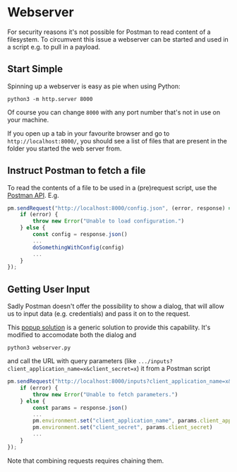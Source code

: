 # Webserver

For security reasons it's not possible for Postman to read content of a filesystem. To circumvent this issue a webserver
can be started and used in a script e.g. to pull in a payload.

## Start Simple

Spinning up a webserver is easy as pie when using Python:

```shell
python3 -m http.server 8000
```

Of course you can change `8000` with any port number that's not in use on your machine.

If you open up a tab in your favourite browser and go to `http://localhost:8000/`, you should see a list of files
that are present in the folder you started the web server from.

## Instruct Postman to fetch a file

To read the contents of a file to be used in a (pre)request script, use the [Postman API](https://www.postman.com/postman/workspace/postman-public-workspace/documentation). E.g.

```javascript
pm.sendRequest("http://localhost:8000/config.json", (error, response) => {
    if (error) {
        throw new Error("Unable to load configuration.")
    } else {
        const config = response.json()
        ...
        doSomethingWithConfig(config)
        ...
    }
});
```

## Getting User Input

Sadly Postman doesn't offer the possibility to show a dialog, that will allow us to input data (e.g. credentials)
and pass it on to the request.

This [popup solution](https://github.com/Tiiberiu/http_popup) is a generic solution to provide this capability. It's modified to accomodate both the dialog and

```shell
python3 webserver.py
```

and call the URL with query parameters (like `.../inputs?client_application_name=x&client_secret=x`) it from a Postman script

```javascript
pm.sendRequest("http://localhost:8000/inputs?client_application_name=x&client_secret=x", (error, response) => {
    if (error) {
        throw new Error("Unable to fetch parameters.")
    } else {
        const params = response.json()
        ...
        pm.environment.set("client_application_name", params.client_application_name)
        pm.environment.set("client_secret", params.client_secret)
        ...
    }
});
```

Note that combining requests requires chaining them.
